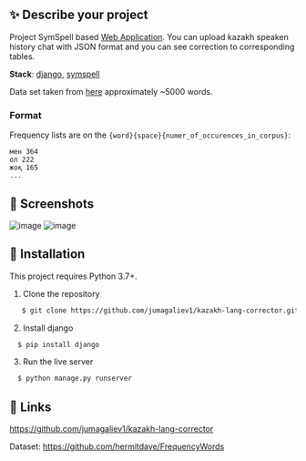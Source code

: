## :sparkles: Describe your project

Project SymSpell based [Web Application](https://github.com/jumagaliev1/kazakh-lang-corrector). You can upload kazakh speaken history chat with JSON format and you can see correction to corresponding tables.

**Stack**: [django](https://www.djangoproject.com), [symspell](https://github.com/wolfgarbe/SymSpell)

Data set taken from [here](https://github.com/hermitdave/FrequencyWords) approximately ~5000 words.
### Format 
Frequency lists are on the `{word}{space}{numer_of_occurences_in_corpus}`:
```
мен 364
ол 222
жоқ 165
...
```

## :camera_flash: Screenshots
![image](https://user-images.githubusercontent.com/71185943/209662105-f623232d-f5a6-42be-b4bb-ffd9eb68a064.png)
![image](https://user-images.githubusercontent.com/71185943/209662388-e7ca3819-3f57-4a7f-8e12-31a0dc8418fc.png)


## :rocket: Installation
This project requires Python 3.7+.
1. Clone the repository
```sh
   $ git clone https://github.com/jumagaliev1/kazakh-lang-corrector.git
```

2. Install django
```sh
  $ pip install django
```

3. Run the live server
```sh
  $ python manage.py runserver
```
## :page_facing_up: Links

https://github.com/jumagaliev1/kazakh-lang-corrector

Dataset: https://github.com/hermitdave/FrequencyWords
